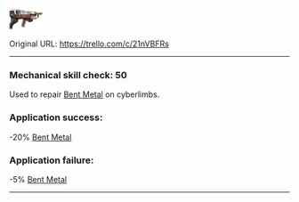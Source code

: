 ![Welding Tool.png\|200](./Welding%20Tool%20-%20Attachments/6718845db30472d958dd7e5f.png)

Original URL: https://trello.com/c/21nVBFRs

---

### Mechanical skill check: 50

Used to repair [Bent Metal](Bent%20Metal.md)  on cyberlimbs.

### Application success:

\-20% [Bent Metal](Bent%20Metal.md)

### Application failure:

\-5% [Bent Metal](Bent%20Metal.md)

---

